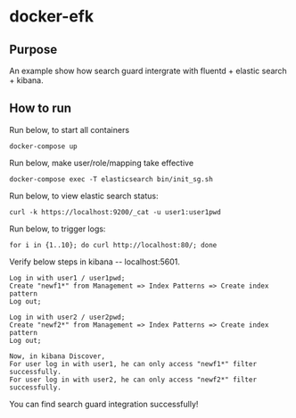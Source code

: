# docker-efk

## Purpose
An example show how search guard intergrate with fluentd + elastic search + kibana.

## How to run
Run below, to start all containers
```
docker-compose up
```

Run below, make user/role/mapping take effective
```
docker-compose exec -T elasticsearch bin/init_sg.sh
```

Run below, to view elastic search status:
```
curl -k https://localhost:9200/_cat -u user1:user1pwd
```

Run below, to trigger logs:
```
for i in {1..10}; do curl http://localhost:80/; done
```

Verify below steps in kibana -- localhost:5601.
```
Log in with user1 / user1pwd;
Create "newf1*" from Management => Index Patterns => Create index pattern 
Log out;

Log in with user2 / user2pwd;
Create "newf2*" from Management => Index Patterns => Create index pattern 
Log out;

Now, in kibana Discover, 
For user log in with user1, he can only access "newf1*" filter successfully.
For user log in with user2, he can only access "newf2*" filter successfully.
```

You can find search guard integration successfully!

 